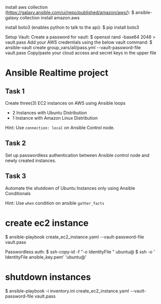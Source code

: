 install aws collection (https://galaxy.ansible.com/ui/repo/published/amazon/aws/):
$ ansible-galaxy collection install amazon.aws

install boto3 (enables python to talk to the api):
$ pip install boto3

Setup Vault:
Create a password for vault:
$ openssl rand -base64 2048 > vault.pass
Add your AWS credentials using the below vault command:
$ ansible-vault create group_vars/all/pass.yml --vault-password-file vault.pass
Copy/paste your cloud access and secret keys in the upper file

# Ansible Realtime project

## Task 1

Create three(3) EC2 instances on AWS using Ansible loops
- 2 Instances with Ubuntu Distribution
- 1 Instance with Amazon Linux Distribution

Hint: Use `connection: local` on Ansible Control node.

## Task 2

Set up passwordless authentication between Ansible control node and newly created 
instances.

## Task 3

Automate the shutdown of Ubuntu Instances only using Ansible Conditionals

Hint: Use `when` condition on ansible `gather_facts`


# create ec2 instance
$ ansible-playbook create_ec2_instance.yaml --vault-password-file vault.pass 

Passwordless auth:
$ ssh-copy-id -f "-o IdentityFile <PATH TO PEM FILE>" ubuntu@<INSTANCE-PUBLIC-IP>
$ ssh -o ' IdentityFile ansible_key.pem' 'ubuntu@<INSTANCE-PUBLIC-IP>'

# shutdown instances
$ ansible-playbook -i inventory.ini create_ec2_instance.yaml --vault-password-file vault.pass 
